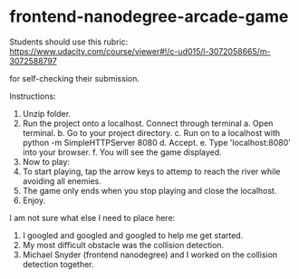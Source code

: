 frontend-nanodegree-arcade-game
===============================

Students should use this rubric: https://www.udacity.com/course/viewer#!/c-ud015/l-3072058665/m-3072588797

for self-checking their submission.

Instructions:
1. Unzip folder.
2. Run the project onto a localhost. Connect through terminal
	a. Open terminal.
	b. Go to your project directory.
	c. Run on to a localhost with python -m SimpleHTTPServer 8080
	d. Accept.
	e. Type 'localhost:8080' into your browser.
	f. You will see the game displayed.
3. Now to play:
4. To start playing, tap the arrow keys to attemp to reach the river while avoiding all enemies.
5. The game only ends when you stop playing and close the localhost.
6. Enjoy.



I am not sure what else I need to place here:

1. I googled and googled and googled to help me get started.
2. My most difficult obstacle was the collision detection.
3. Michael Snyder (frontend nanodegree) and I worked on the collision detection together.
